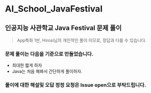 # AI_School_JavaFestival
## 인공지능 사관학교 Java Festival 문제 풀이
> App특화 1반, Hirosi님의 개인적인 풀이 이므로, 정답과 다를 수 있습니다.
### 문제 풀이는 다음을 기준으로 만들었습니다.
- 최대한 짧게 하자
- Java는 처음 해봐서 간단하게 풀이하자.
### 풀이에 대한 해설및 오답 정정 요청은 Issue open으로 부탁드립니다.

